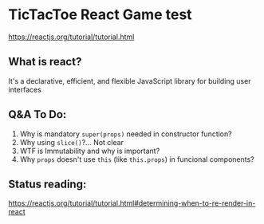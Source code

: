 # TicTacToe React Game test
https://reactjs.org/tutorial/tutorial.html

## What is react?
It's a declarative, efficient, and flexible JavaScript library for building user interfaces

## Q&A To Do:
1. Why is mandatory `super(props)` needed in constructor function?
2. Why using `slice()`?... Not clear
3. WTF is Immutability and why is important?
4. Why `props` doesn't use `this` (like `this.props`) in funcional components?

## Status reading:
https://reactjs.org/tutorial/tutorial.html#determining-when-to-re-render-in-react